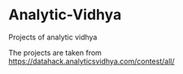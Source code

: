 # Analytic-Vidhya
Projects of analytic vidhya

The projects are taken from
https://datahack.analyticsvidhya.com/contest/all/
